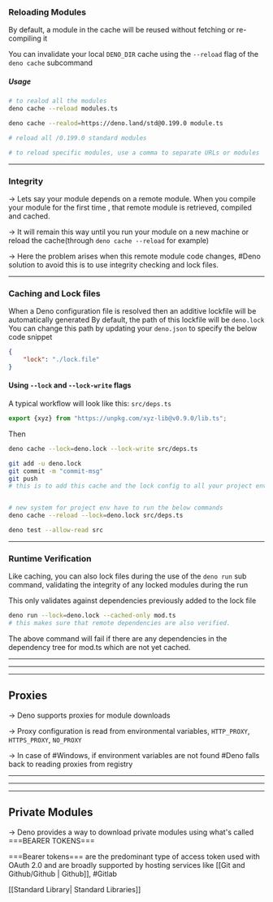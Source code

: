 
### Reloading Modules

By default, a module in the cache will be reused without fetching or re-compiling it

You can invalidate your local `DENO_DIR` cache using the `--reload` flag of the `deno cache` subcommand

##### Usage
```bash
# to realod all the modules
deno cache --reload modules.ts 
```

```bash
deno cache --realod=https://deno.land/std@0.199.0 module.ts

# reload all /0.199.0 standard modules

# to reload specific modules, use a comma to separate URLs or modules
```

---

### Integrity

-> Lets say your module depends on a remote module. When you compile your module for the first time , that remote module is retrieved, compiled and cached.

-> It will remain this way until you run your module on a new machine or reload the cache(through `deno cache --reload` for example)

-> Here the problem arises when this remote module code changes, #Deno solution to avoid this is to use integrity checking and lock files.

---
### Caching and Lock files

When a Deno configuration file is resolved then an additive lockfile will be automatically generated 
By default, the path of this lockfile will be `deno.lock`
You can change this path by updating your `deno.json` to specify the below code snippet
```json
{
	"lock": "./lock.file"
}
```

#### Using `--lock` and `--lock-write` flags
A typical workflow will look like this:
`src/deps.ts`
```typescript
export {xyz} from "https://unpkg.com/xyz-lib@v0.9.0/lib.ts";
```

Then
```bash
deno cache --lock=deno.lock --lock-write src/deps.ts

git add -u deno.lock
git commit -m "commit-msg"
git push
# this is to add this cache and the lock config to all your project env


# new system for project env have to run the below commands
deno cache --reload --lock=deno.lock src/deps.ts

deno test --allow-read src
```

---
### Runtime Verification

Like caching, you can also lock files during the use of the `deno run` sub command, validating the integrity of any locked modules during the run

This only validates against dependencies previously added to the lock file
```bash
deno run --lock=deno.lock --cached-only mod.ts
# this makes sure that remote dependencies are also verified.
```
The above command will fail if there are any dependencies in the dependency tree for mod.ts which are not yet cached.

---
---
---

## Proxies

-> Deno supports proxies for module downloads

-> Proxy configuration is read from environmental variables, `HTTP_PROXY`, `HTTPS_PROXY`, `NO_PROXY`

-> In case of #Windows, if environment variables are not found #Deno falls back to reading proxies from registry

---
---
---


## Private Modules

-> Deno provides a way to download private modules using what's called ===BEARER TOKENS===

===Bearer tokens=== are the predominant type of access token used with OAuth 2.0 and are broadly supported by hosting services like [[Git and Github/Github | Github]], #Gitlab 

[[Standard Library| Standard Libraries]]


